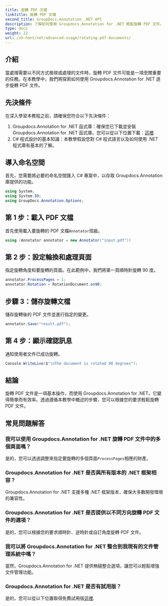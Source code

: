```yaml
---
title: 旋轉 PDF 文檔
linktitle: 旋轉 PDF 文檔
second_title: GroupDocs.Annotation .NET API
description: 了解如何使用 Groupdocs.Annotation for .NET 輕鬆旋轉 PDF 文件。提高文件管理效率。
type: docs
weight: 22
url: /zh-hant/net/advanced-usage/rotating-pdf-documents/
---
```

## 介紹
當處理需要以不同方式檢視或處理的文件時，旋轉 PDF 文件可能是一項至關重要的任務。在本教學中，我們將探索如何使用 Groupdocs.Annotation for .NET 逐步旋轉 PDF 文件。
## 先決條件
在深入學習本教程之前，請確保您符合以下先決條件：
1.  Groupdocs.Annotation for .NET 函式庫：確保您已下載並安裝 Groupdocs.Annotation for .NET 函式庫。您可以從以下位置下載：[這裡](https://releases.groupdocs.com/annotation/net/).
2. C# 程式設計的基本知識：本教學假設您對 C# 程式語言以及如何使用 .NET 程式庫有基本的了解。

## 導入命名空間
首先，您需要將必要的命名空間匯入 C# 專案中，以存取 Groupdocs.Annotation 庫提供的功能。
```csharp
using System;
using System.IO;
using GroupDocs.Annotation.Options;
```
## 第 1 步：載入 PDF 文檔
首先使用載入要旋轉的 PDF 文檔`Annotator`班級。
```csharp
using (Annotator annotator = new Annotator("input.pdf"))
```
## 第 2 步：設定輪換和處理頁面
指定旋轉角度和要旋轉的頁面。在此範例中，我們將第一頁順時針旋轉 90 度。
```csharp
annotator.ProcessPages = 1;
annotator.Rotation = RotationDocument.on90;
```
## 步驟 3：儲存旋轉文檔
儲存旋轉後的 PDF 文件並進行指定的變更。
```csharp
annotator.Save("result.pdf");
```
## 第 4 步：顯示確認訊息
通知使用者文件已成功旋轉。
```csharp
Console.WriteLine($"\nThe document is rotated 90 degrees");
```

## 結論
旋轉 PDF 文件是一項基本操作，而使用 Groupdocs.Annotation for .NET，它變得簡單而有效率。透過遵循本教學中概述的步驟，您可以根據您的要求輕鬆旋轉 PDF 文件。
## 常見問題解答
### 我可以使用 Groupdocs.Annotation for .NET 旋轉 PDF 文件中的多個頁面嗎？
是的，您可以透過調整來指定要旋轉的多個頁面`ProcessPages`相應的財產。
### Groupdocs.Annotation for .NET 是否與所有版本的 .NET 框架相容？
Groupdocs.Annotation for .NET 支援多種 .NET 框架版本，確保大多數開發環境的兼容性。
### Groupdocs.Annotation for .NET 是否提供以不同方向旋轉 PDF 文件的選項？
是的，您可以根據您的要求順時針、逆時針或自訂角度旋轉 PDF 文件。
### 我可以將 Groupdocs.Annotation for .NET 整合到我現有的文件管理系統中嗎？
當然，Groupdocs.Annotation for .NET 提供無縫整合選項，讓您可以輕鬆增強文件管理功能。
### Groupdocs.Annotation for .NET 是否有試用版？
是的，您可以從以下位置取得免費試用版[這裡](https://releases.groupdocs.com/).